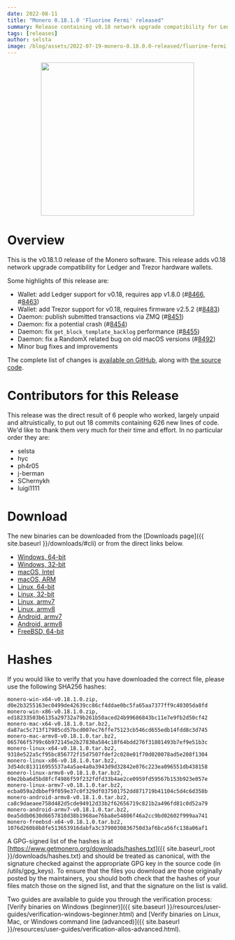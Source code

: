 ```yaml
---
date: 2022-08-11
title: "Monero 0.18.1.0 'Fluorine Fermi' released"
summary: Release containing v0.18 network upgrade compatibility for Ledger and Trezor hardware wallets.
tags: [releases]
author: selsta
image: /blog/assets/2022-07-19-monero-0.18.0.0-released/fluorine-fermi.png
---
```


<div align="center">
  <img src="{{ page.image }}" width="350px">
</div>

# Overview

This is the v0.18.1.0 release of the Monero software. This release adds v0.18 network upgrade compatibility for Ledger and Trezor hardware wallets.

Some highlights of this release are:

- Wallet: add Ledger support for v0.18, requires app v1.8.0 (#[8466](https://github.com/monero-project/monero/pull/8466), #[8463](https://github.com/monero-project/monero/pull/8463))
- Wallet: add Trezor support for v0.18, requires firmware v2.5.2 (#[8483](https://github.com/monero-project/monero/pull/8483))
- Daemon: publish submitted transactions via ZMQ (#[8451](https://github.com/monero-project/monero/pull/8451))
- Daemon: fix a potential crash (#[8454](https://github.com/monero-project/monero/pull/8454))
- Daemon: fix `get_block_template_backlog` performance (#[8455](https://github.com/monero-project/monero/pull/8455))
- Daemon: fix a RandomX related bug on old macOS versions (#[8492](https://github.com/monero-project/monero/pull/8492))
- Minor bug fixes and improvements

The complete list of changes is [available on GitHub](https://github.com/monero-project/monero/compare/v0.18.0.0...v0.18.1.0), along with [the source code](https://github.com/monero-project/monero/tree/v0.18.1.0).

# Contributors for this Release

This release was the direct result of 6 people who worked, largely unpaid and altruistically, to put out 18 commits containing 626 new lines of code. We'd like to thank them very much for their time and effort. In no particular order they are:

- selsta
- hyc
- ph4r05
- j-berman
- SChernykh
- luigi1111

# Download

The new binaries can be downloaded from the [Downloads page]({{ site.baseurl }}/downloads/#cli) or from the direct links below.

- [Windows, 64-bit](https://downloads.getmonero.org/cli/monero-win-x64-v0.18.1.0.zip)
- [Windows, 32-bit](https://downloads.getmonero.org/cli/monero-win-x86-v0.18.1.0.zip)
- [macOS, Intel](https://downloads.getmonero.org/cli/monero-mac-x64-v0.18.1.0.tar.bz2)
- [macOS, ARM](https://downloads.getmonero.org/cli/monero-mac-armv8-v0.18.1.0.tar.bz2)
- [Linux, 64-bit](https://downloads.getmonero.org/cli/monero-linux-x64-v0.18.1.0.tar.bz2)
- [Linux, 32-bit](https://downloads.getmonero.org/cli/monero-linux-x86-v0.18.1.0.tar.bz2)
- [Linux, armv7](https://downloads.getmonero.org/cli/monero-linux-armv7-v0.18.1.0.tar.bz2)
- [Linux, armv8](https://downloads.getmonero.org/cli/monero-linux-armv8-v0.18.1.0.tar.bz2)
- [Android, armv7](https://downloads.getmonero.org/cli/monero-android-armv7-v0.18.1.0.tar.bz2)
- [Android, armv8](https://downloads.getmonero.org/cli/monero-android-armv8-v0.18.1.0.tar.bz2)
- [FreeBSD, 64-bit](https://downloads.getmonero.org/cli/monero-freebsd-x64-v0.18.1.0.tar.bz2)

# Hashes

If you would like to verify that you have downloaded the correct file, please use the following SHA256 hashes:

```
monero-win-x64-v0.18.1.0.zip, d0e2b3255163ec0499de42639cc86cf4ddae0bc5fa65aa7377ff9c40305da8fd
monero-win-x86-v0.18.1.0.zip, ed18233503b6135a29732a79b261b50aced24b99686843bc11e7e9fb2d50cf42
monero-mac-x64-v0.18.1.0.tar.bz2, da87ac5c713f17985cd57bcd007ec76ffe75123cb546cd655edb14fdd8c3d745
monero-mac-armv8-v0.18.1.0.tar.bz2, 065766f5799c6b972145e2b27830a584c18f64bdd276f31801493b7ef9e51b3c
monero-linux-x64-v0.18.1.0.tar.bz2, 9318e522a5cf95bc856772f15d7507fdef2c028e01f70d020078ad5e208f1304
monero-linux-x86-v0.18.1.0.tar.bz2, 3d54dc813116955537a4a5ae4a0a3943d9d32842e076c223ea096551db438158
monero-linux-armv8-v0.18.1.0.tar.bz2, 69e2bba6d5bd8fcf4986f59f232fdfd33b4ae2ce0959fd59567b153b923e057e
monero-linux-armv7-v0.18.1.0.tar.bz2, ecba059a2dbbef9f059e37c0f329df037501752dd871719b41104c5d4c6d358b
monero-android-armv8-v0.18.1.0.tar.bz2, ca8c9daeaee758d482d5cde94912d33b2f62656719c821b2a496fd81c0d52a79
monero-android-armv7-v0.18.1.0.tar.bz2, 0ea5ddb0630d6657810d38b1968ae76ba8e54806f46a2cc9bd02602f999aa741
monero-freebsd-x64-v0.18.1.0.tar.bz2, 1076d260b8b8fe513653916dabfa3c3790030836750d3af6bca56fc138a06af1
```

A GPG-signed list of the hashes is at [https://www.getmonero.org/downloads/hashes.txt]({{ site.baseurl_root }}/downloads/hashes.txt) and should be treated as canonical, with the signature checked against the appropriate GPG key in the source code (in /utils/gpg_keys). To ensure that the files you download are those originally posted by the maintainers, you should both check that the hashes of your files match those on the signed list, and that the signature on the list is valid.

Two guides are available to guide you through the verification process: [Verify binaries on Windows (beginner)]({{ site.baseurl }}/resources/user-guides/verification-windows-beginner.html) and [Verify binaries on Linux, Mac, or Windows command line (advanced)]({{ site.baseurl }}/resources/user-guides/verification-allos-advanced.html).

